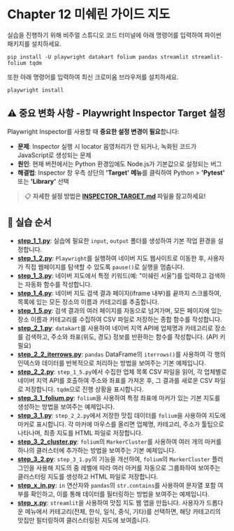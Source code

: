 # Chapter 12 미쉐린 가이드 지도

실습을 진행하기 위해 비주얼 스튜디오 코드 터미널에 아래 명령어를 입력하여 파이썬 패키지를 설치하세요.

```shell
pip install -U playwright datakart folium pandas streamlit streamlit-folium tqdm
```

또한 아래 명령어를 입력하여 최신 크로미움 브라우저를 설치하세요.

```shell
playwright install
```

## ⚠️ 중요 변화 사항 - Playwright Inspector Target 설정

Playwright Inspector를 사용할 때 **중요한 설정 변경이 필요**합니다:

- **문제**: Inspector 실행 시 locator 음영처리가 안 되거나, 녹화된 코드가 JavaScript로 생성되는 문제
- **원인**: 현재 버전에서는 Python 환경임에도 Node.js가 기본값으로 설정되는 버그
- **해결법**: Inspector 창 우측 상단의 **'Target' 메뉴**를 클릭하여 Python > **'Pytest'** 또는 **'Library'** 선택

> 📋 **자세한 설정 방법은 [INSPECTOR_TARGET.md](../INSPECTOR_TARGET.md) 파일을 참고하세요!**

## 🚀 실습 순서
*   **[step_1_1.py](step_1_1.py)**: 실습에 필요한 `input`, `output` 폴더를 생성하여 기본 작업 환경을 설정합니다.
*   **[step_1_2.py](step_1_2.py)**: `Playwright`를 실행하여 네이버 지도 웹사이트로 이동한 후, 사용자가 직접 웹페이지를 탐색할 수 있도록 `pause()`로 실행을 멈춥니다.
*   **[step_1_3.py](step_1_3.py)**: 네이버 지도에서 특정 키워드(예: "미쉐린 서울")를 입력하고 검색하는 자동화 함수를 작성합니다.
*   **[step_1_4.py](step_1_4.py)**: 네이버 지도 검색 결과 페이지(iframe 내부)를 끝까지 스크롤하여, 목록에 있는 모든 장소의 이름과 카테고리를 추출합니다.
*   **[step_1_5.py](step_1_5.py)**: 검색 결과의 여러 페이지를 자동으로 넘겨가며, 모든 페이지에 있는 장소 이름과 카테고리를 수집하여 CSV 파일로 저장하는 종합 함수를 작성합니다.
*   **[step_2_1.py](step_2_1.py)**: `datakart`를 사용하여 네이버 지역 API에 업체명과 카테고리로 장소를 검색하고, 주소와 좌표(위도, 경도) 정보를 반환하는 함수를 작성합니다. (API 키 필요)
*   **[step_2_2_iterrows.py](step_2_2_iterrows.py)**: `pandas` DataFrame의 `iterrows()`를 사용하여 각 행의 인덱스와 데이터를 반복적으로 처리하는 방법을 보여주는 기본 예제입니다.
*   **[step_2_2.py](step_2_2.py)**: `step_1_5.py`에서 수집한 업체 목록 CSV 파일을 읽어, 각 업체별로 네이버 지역 API를 호출하여 주소와 좌표를 가져온 후, 그 결과를 새로운 CSV 파일로 저장합니다. `tqdm`으로 진행 상황을 표시합니다.
*   **[step_3_1_folium.py](step_3_1_folium.py)**: `folium`을 사용하여 특정 좌표에 마커가 있는 기본 지도를 생성하는 방법을 보여주는 예제입니다.
*   **[step_3_1.py](step_3_1.py)**: `step_2_2.py`에서 저장한 맛집 데이터를 `folium`을 사용하여 지도에 마커로 표시합니다. 각 마커에 마우스를 올리면 업체명, 카테고리, 주소가 툴팁으로 나타나며, 최종 지도를 HTML 파일로 저장합니다.
*   **[step_3_2_cluster.py](step_3_2_cluster.py)**: `folium`의 `MarkerCluster`를 사용하여 여러 개의 마커를 하나의 클러스터에 추가하는 방법을 보여주는 기본 예제입니다.
*   **[step_3_2.py](step_3_2.py)**: `step_3_1.py`의 기능을 개선하여, `folium`의 `MarkerCluster` 플러그인을 사용해 지도의 줌 레벨에 따라 여러 마커를 자동으로 그룹화하여 보여주는 클러스터링 지도를 생성하고 HTML 파일로 저장합니다.
*   **[step_x_in.py](step_x_in.py)**: `in` 연산자와 `pandas`의 `str.contains`를 사용하여 문자열 포함 여부를 확인하고, 이를 통해 데이터를 필터링하는 방법을 보여주는 예제입니다.
*   **[step_x.py](step_x.py)**: `streamlit`을 사용하여 맛집 지도 웹 앱을 만듭니다. 사용자가 드롭다운 메뉴에서 카테고리(전체, 한식, 일식, 중식, 기타)를 선택하면, 해당 카테고리의 맛집만 필터링하여 클러스터링된 지도에 보여줍니다.